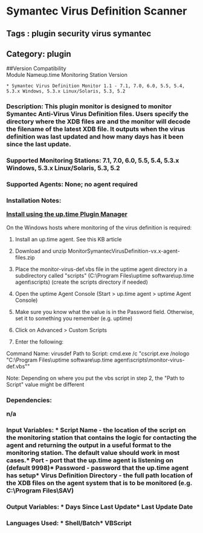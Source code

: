 # Symantec Virus Definition Scanner
## Tags : plugin   security   virus   symantec  

## Category: plugin

##Version Compatibility<br/>Module Name</th><th>up.time Monitoring Station Version</th>


  
    * Symantec Virus Definition Monitor 1.1 - 7.1, 7.0, 6.0, 5.5, 5.4, 5.3.x Windows, 5.3.x Linux/Solaris, 5.3, 5.2
  


### Description: This plugin monitor is designed to monitor Symantec Anti-Virus Virus Definition files. Users specify the directory where the XDB files are and the monitor will decode the filename of the latest XDB file. It outputs when the virus definition was last updated and how many days has it been since the last update.

### Supported Monitoring Stations: 7.1, 7.0, 6.0, 5.5, 5.4, 5.3.x Windows, 5.3.x Linux/Solaris, 5.3, 5.2
### Supported Agents: None; no agent required
### Installation Notes: <p><a href="https://github.com/uptimesoftware/uptime-plugin-manager">Install using the up.time Plugin Manager</a>
On the Windows hosts where monitoring of the virus definition is required:</p>

<ol>
<li><p>Install an up.time agent. See this KB article</p></li>
<li><p>Download and unzip MonitorSymantecVirusDefinition-vx.x-agent-files.zip</p></li>
<li><p>Place the monitor-virus-def.vbs file in the uptime agent directory in a subdirectory called "scripts" (C:\Program Files\uptime software\up.time agent\scripts)
(create the scripts directory if needed)</p></li>
<li><p>Open the uptime Agent Console (Start > up.time agent > uptime Agent Console)</p></li>
<li><p>Make sure you know what the value is in the Password field. Otherwise, set it to something you remember (e.g. uptime)</p></li>
<li><p>Click on Advanced > Custom Scripts</p></li>
<li><p>Enter the following:</p></li>
</ol>


<p>Command Name: virusdef
Path to Script: cmd.exe /c "cscript.exe /nologo "C:\Program Files\uptime software\up.time agent\scripts\monitor-virus-def.vbs""</p>

<p>Note: Depending on where you put the vbs script in step 2, the "Path to Script" value might be different</p>

### Dependencies: <p>n/a</p>

### Input Variables: * Script Name - the location of the script on the monitoring station that contains the logic for contacting the agent and returning the output in a useful format to the monitoring station. The default value should work in most cases.* Port - port that the up.time agent is listening on (default 9998)* Password - password that the up.time agent has setup* Virus Definition Directory - the full path location of the XDB files on the agent system that is to be monitored (e.g. C:\Program Files\SAV)
### Output Variables: * Days Since Last Update* Last Update Date
### Languages Used: * Shell/Batch* VBScript

